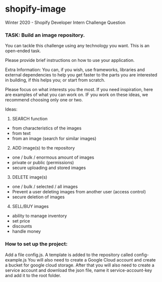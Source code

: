 # shopify-image
Winter 2020 - Shopify
Developer Intern Challenge Question


### TASK: Build an image repository.

You can tackle this challenge using any technology you want. This is an open-ended task.


Please provide brief instructions on how to use your application.


Extra Information: You can, if you wish, use frameworks, libraries and external dependencies to help you get faster to the parts you are interested in building, if this helps you; or start from scratch.


Please focus on what interests you the most. If you need inspiration, here are examples of what you can work on. IF you work on these ideas, we recommend choosing only one or two.


Ideas:
1. SEARCH function
- from characteristics of the images
- from text
- from an image (search for similar images)

2. ADD image(s) to the repository
- one / bulk / enormous amount of images
- private or public (permissions)
- secure uploading and stored images

3. DELETE image(s)
- one / bulk / selected / all images
- Prevent a user deleting images from another user (access control)
- secure deletion of images

4. SELL/BUY images
- ability to manage inventory
- set price
- discounts
- handle money

### How to set up the project:
Add a file config.js. A template is added to the repository called config-example.js
You will also need to create a Google Cloud account and create a bucket for google cloud storage. After that you will also need to create a service account and download the json file, name it service-account-key and add it to the root folder.
